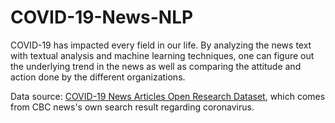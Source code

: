 # COVID-19-News-NLP

COVID-19 has impacted every field in our life. By analyzing the news text with textual analysis and machine learning techniques, one can figure out the underlying trend in the news as well as comparing the attitude and action done by the different organizations.

Data source: [COVID-19 News Articles Open Research Dataset](https://www.kaggle.com/ryanxjhan/cbc-news-coronavirus-articles-march-26), which comes from CBC news's own search result regarding coronavirus.
